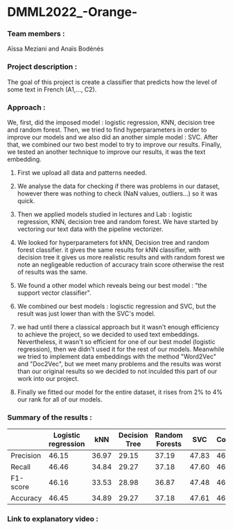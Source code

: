 # DMML2022_-Orange-

### Team members : 
Aïssa Meziani and Anaïs Bodénès

### Project description : 
The goal of this project is create a classifier that predicts how the level of some text in French (A1,..., C2).

### Approach :
We, first, did the imposed model : logistic regression, KNN, decision tree and random forest. Then, we tried to find hyperparameters in order to improve our models and we also did an another simple model : SVC. After that, we combined our two best model to try to improve our results. Finally, we tested an another technique to improve our results, it was the text embedding.

1) First we upload all data and patterns needed.

2) We analyse the data for checking if there was problems in our dataset, however there was nothing to check (NaN values, outliers...) so it was quick.

3) Then we applied models studied in lectures and Lab : logistic regression, KNN, decision tree and random forest. We have started by vectoring our text data with the pipeline vectorizer.

4) We looked for hyperparameters fot kNN, Decision tree and random forest classifier. it gives the same results for kNN classifier, with decision tree it gives us more realistic results and with random forest we note an negligeable reduction of accuracy train score otherwise the rest of results was the same.

5) We found a other model which reveals being our best model : "the support vector classifier".

6) We combined our best models : logisctic regression and SVC, but the result was just lower than with the SVC's model.

7) we had until there a classical approach but it wasn't enough efficiency to achieve the project, so we decided to used text embeddings.
Nevertheless, it wasn't so efficient for one of our best model (logistic regression), then we didn't used it for the rest of our models.
Meanwhile we tried to implement data embeddings with the method "Word2Vec" and "Doc2Vec", but we meet many problems and the results was worst than our original results so we decided to not inculded this part of our work into our project.

8) Finally we fitted our model for the entire dataset, it rises from 2% to 4% our rank for all of our models.

### Summary of the results :

| | Logistic regression |kNN	| Decision Tree | Random Forests | SVC | Combination |
| ------------- | ------------- |----------| ------------- | ------------- |----------| -------|
| Precision |46.15|36.97| 29.15 | 37.19 |47.83| 46.54|
| Recall |46.46|34.84| 29.27 | 37.18 |47.60| 46.46|
| F1-score | 46.16|33.53| 28.98 | 36.87 |47.48| 46.17|
| Accuracy | 46.45 |34.89| 29.27 | 37.18 |47.61| 46.45|

### Link to explanatory video :
